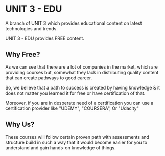 # UNIT 3 - EDU
A branch of UNIT 3 which provides educational content on latest technologies and trends. 

UNIT 3 - EDU provides FREE content.


## Why Free?
As we can see that there are a lot of companies in the market, which are providing courses but, somewhat they lack in distributing quality content that can create pathways to good career.

So, we believe that a path to success is created by having knowledge & it does not matter you learned it for free or have certification of that.

Moreover, if you are in desperate need of a certification you can use a certification provider like "UDEMY", "COURSERA", Or "Udacity"

## Why Us?

These courses will follow certain proven path with assessments and structure build in such a way that it would become easier for you to understand and gain hands-on knowledge of things. 
